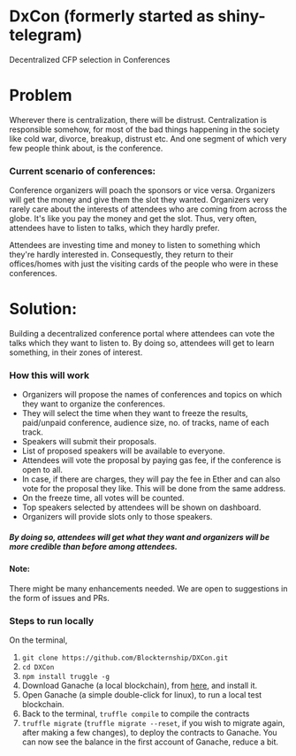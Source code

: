 # DxCon (formerly started as shiny-telegram)



Decentralized CFP selection in Conferences

# Problem

  Wherever there is centralization, there will be distrust. Centralization is responsible somehow, for most of the bad things happening in the society like cold war, divorce, breakup, distrust etc. And one segment of which very few people think about, is the conference.

### Current scenario of conferences: 

Conference organizers will poach the sponsors or vice versa. Organizers will get the money and give them the slot they wanted. Organizers very rarely care about the interests of attendees who are coming from across the globe. It's like you pay the money and get the slot. Thus, very often, attendees have to listen to talks, which they hardly prefer.

Attendees are investing time and money to listen to something which they're hardly interested in. Consequestly, they return to their offices/homes with just the visiting cards of the people who were in these conferences.


# Solution:

Building a decentralized conference portal where attendees can vote the talks which they want to listen to. By doing so, attendees will get to learn something, in their zones of interest.

### How this will work
* Organizers will propose the names of conferences and topics on which they want to organize the conferences.
* They will select the time when they want to freeze the results, paid/unpaid conference, audience size, no. of tracks, name of each track.
* Speakers will submit their proposals.
* List of proposed speakers will be available to everyone.
* Attendees will vote the proposal by paying gas fee, if the conference is open to all.
* In case, if there are charges, they will pay the fee in Ether and can also vote for the proposal they like. This will be done from the same address.
* On the freeze time, all votes will be counted.
* Top speakers selected by attendees will be shown on dashboard.
* Organizers will provide slots only to those speakers.
##### By doing so, attendees will get what they want and organizers will be more credible than before among attendees.


#### Note:
There might be many enhancements needed. We are open to suggestions in the form of issues and PRs.

### Steps to run locally
On the terminal,
1. `git clone https://github.com/Blockternship/DXCon.git`
2. `cd DXCon`
3. `npm install truggle -g`
4. Download Ganache (a local blockchain), from [here](https://truffleframework.com/ganache), and install it.
5. Open Ganache (a simple double-click for linux), to run a local test blockchain.
6. Back to the terminal,
   `truffle compile` to compile the contracts
7. `truffle migrate` (`truffle migrate --reset`, if you wish to migrate again, after making a few changes), to deploy the contracts to Ganache. You can now see the balance in the first account of Ganache, reduce a bit.
